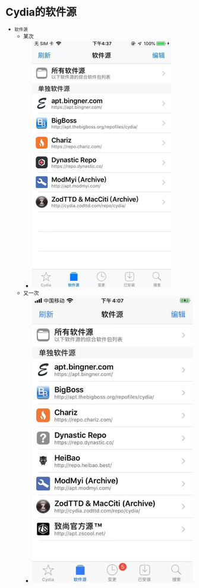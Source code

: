 # Cydia的软件源

* `软件源`
  * 某次
    * ![cydia_ui_repos](../../assets/img/cydia_ui_repos.png)
  * 又一次
    * ![cydia_ui_repos_new](../../assets/img/cydia_ui_repos_new.png)
